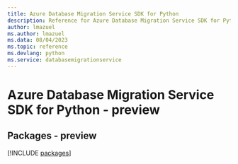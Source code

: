 ```yaml
---
title: Azure Database Migration Service SDK for Python
description: Reference for Azure Database Migration Service SDK for Python
author: lmazuel
ms.author: lmazuel
ms.data: 08/04/2023
ms.topic: reference
ms.devlang: python
ms.service: databasemigrationservice
---
```

# Azure Database Migration Service SDK for Python - preview
## Packages - preview
[!INCLUDE [packages](database-migration-service-index.md)]